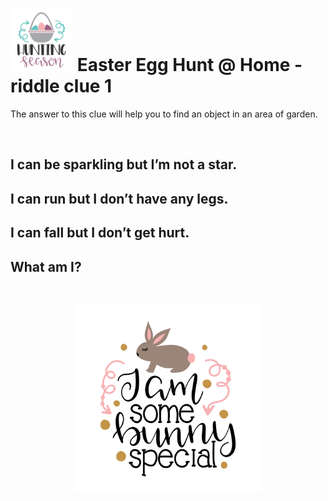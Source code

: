 # <img src=Hunting_Season.svg width=100 /> Easter Egg Hunt @ Home - riddle clue 1

The answer to this clue will help you to find an object in an area of garden.

&nbsp;
&nbsp;

## I can be sparkling but I’m not a star.

## I can run but I don’t have any legs.

## I can fall but I don’t get hurt.

## What am I?

&nbsp;

<p align="center">
    <img src=I_am_some_bunny_special.svg width=300 />
</p>